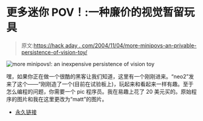 # 更多迷你 POV！:一种廉价的视觉暂留玩具

> 原文:[https://hack aday . com/2004/11/04/more-minipovs-an-privable-persistence-of-vision-toy/](https://hackaday.com/2004/11/04/more-minipovs-an-inexpensive-persistence-of-vision-toy/)

![more minipovs!: an inexpensive persistence of vision toy](img/90eda10034d773e4166a134cad60b57c.png)

嘿，如果你正在做一个很酷的黑客让我们知道，这里有一个刚刚进来。“neo2”发来了这个——“刚刚造了一个(目前在试验板上)，玩起来和看起来一样有趣。至于怎么编程的问题，你需要一个 pic 程序员。我在易趣上花了 20 美元买的。原始程序的图片和我在这里更改为“matt”的图片。

*   [永久链接](http://www.andrew.cmu.edu/user/mbwasser/Flashing/)